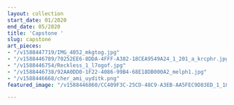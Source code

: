 ```yaml
---
layout: collection
start_date: 01/2020
end_date: 05/2020
title: 'Capstone '
slug: capstone
art_pieces:
- "/v1588447719/IMG_4052_mkgtog.jpg"
- "/v1588446789/70252EE6-8DDA-4FFF-A382-18CEA9549A24_1_201_a_krcphr.jpg"
- "/v1588446754/Reckless_1_l7ogof.jpg"
- "/v1588446738/92AA0DD0-1F22-4086-99B4-68E18DB000A2_melph1.jpg"
- "/v1588446668/cher_ami_uyditk.png"
featured_image: "/v1588446860/CC409F3C-25CD-48C9-A3EB-AA5FEC9D83ED_1_100_o_aiodfj.jpg"

---
```

